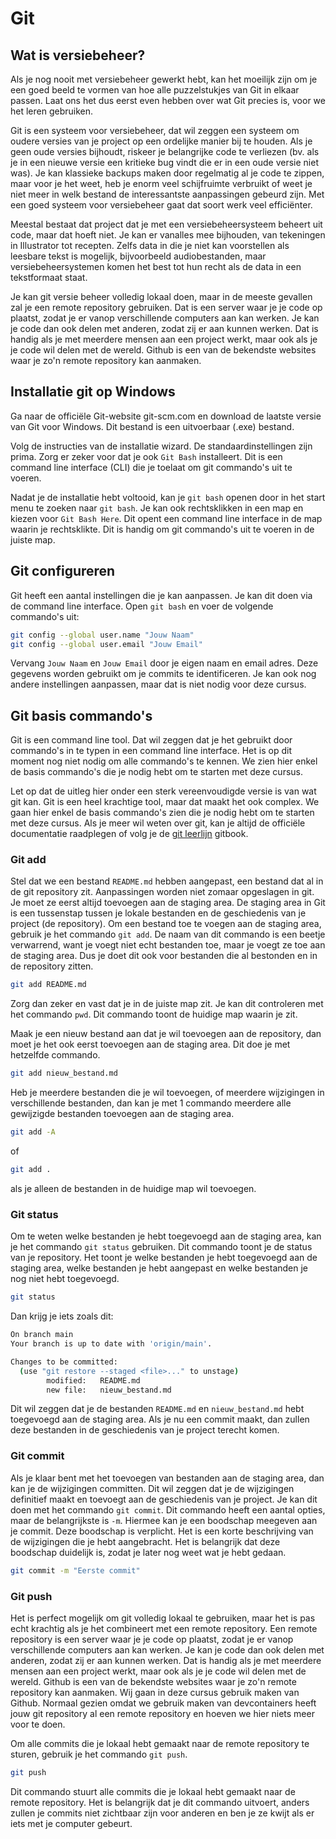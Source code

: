 # Git

## Wat is versiebeheer?

Als je nog nooit met versiebeheer gewerkt hebt, kan het moeilijk zijn om je een goed beeld te vormen van hoe alle puzzelstukjes van Git in elkaar passen. Laat ons het dus eerst even hebben over wat Git precies is, voor we het leren gebruiken.

Git is een systeem voor versiebeheer, dat wil zeggen een systeem om oudere versies van je project op een ordelijke manier bij te houden. Als je geen oude versies bijhoudt, riskeer je belangrijke code te verliezen (bv. als je in een nieuwe versie een kritieke bug vindt die er in een oude versie niet was). Je kan klassieke backups maken door regelmatig al je code te zippen, maar voor je het weet, heb je enorm veel schijfruimte verbruikt of weet je niet meer in welk bestand de interessantste aanpassingen gebeurd zijn. Met een goed systeem voor versiebeheer gaat dat soort werk veel efficiënter.

Meestal bestaat dat project dat je met een versiebeheersysteem beheert uit code, maar dat hoeft niet. Je kan er vanalles mee bijhouden, van tekeningen in Illustrator tot recepten. Zelfs data in die je niet kan voorstellen als leesbare tekst is mogelijk, bijvoorbeeld audiobestanden, maar versiebeheersystemen komen het best tot hun recht als de data in een tekstformaat staat.

Je kan git versie beheer volledig lokaal doen, maar in de meeste gevallen zal je een remote repository gebruiken. Dat is een server waar je je code op plaatst, zodat je er vanop verschillende computers aan kan werken. Je kan je code dan ook delen met anderen, zodat zij er aan kunnen werken. Dat is handig als je met meerdere mensen aan een project werkt, maar ook als je je code wil delen met de wereld. Github is een van de bekendste websites waar je zo'n remote repository kan aanmaken.

## Installatie git op Windows

Ga naar de officiële Git-website git-scm.com en download de laatste versie van Git voor Windows. Dit bestand is een uitvoerbaar (.exe) bestand.

Volg de instructies van de installatie wizard. De standaardinstellingen zijn prima. Zorg er zeker voor dat je ook `Git Bash` installeert. Dit is een command line interface (CLI) die je toelaat om git commando's uit te voeren.

Nadat je de installatie hebt voltooid, kan je `git bash` openen door in het start menu te zoeken naar `git bash`. Je kan ook rechtsklikken in een map en kiezen voor `Git Bash Here`. Dit opent een command line interface in de map waarin je rechtsklikte. Dit is handig om git commando's uit te voeren in de juiste map.

## Git configureren

Git heeft een aantal instellingen die je kan aanpassen. Je kan dit doen via de command line interface. Open `git bash` en voer de volgende commando's uit:

```bash
git config --global user.name "Jouw Naam"
git config --global user.email "Jouw Email"
```

Vervang `Jouw Naam` en `Jouw Email` door je eigen naam en email adres. Deze gegevens worden gebruikt om je commits te identificeren. Je kan ook nog andere instellingen aanpassen, maar dat is niet nodig voor deze cursus.

## Git basis commando's

Git is een command line tool. Dat wil zeggen dat je het gebruikt door commando's in te typen in een command line interface. Het is op dit moment nog niet nodig om alle commando's te kennen. We zien hier enkel de basis commando's die je nodig hebt om te starten met deze cursus.

Let op dat de uitleg hier onder een sterk vereenvoudigde versie is van wat git kan. Git is een heel krachtige tool, maar dat maakt het ook complex. We gaan hier enkel de basis commando's zien die je nodig hebt om te starten met deze cursus. Als je meer wil weten over git, kan je altijd de officiële documentatie raadplegen of volg je de [git leerlijn](https://apwt.gitbook.io/leerlijn-git/) gitbook.

### Git add

Stel dat we een bestand `README.md` hebben aangepast, een bestand dat al in de git repository zit. Aanpassingen worden niet zomaar opgeslagen in git. Je moet ze eerst altijd toevoegen aan de staging area. De staging area in Git is een tussenstap tussen je lokale bestanden en de geschiedenis van je project (de repository). Om een bestand toe te voegen aan de staging area, gebruik je het commando `git add`. De naam van dit commando is een beetje verwarrend, want je voegt niet echt bestanden toe, maar je voegt ze toe aan de staging area. Dus je doet dit ook voor bestanden die al bestonden en in de repository zitten.

```bash
git add README.md
```

Zorg dan zeker en vast dat je in de juiste map zit. Je kan dit controleren met het commando `pwd`. Dit commando toont de huidige map waarin je zit.

Maak je een nieuw bestand aan dat je wil toevoegen aan de repository, dan moet je het ook eerst toevoegen aan de staging area. Dit doe je met hetzelfde commando.

```bash
git add nieuw_bestand.md
```

Heb je meerdere bestanden die je wil toevoegen, of meerdere wijzigingen in verschillende bestanden, dan kan je met 1 commando meerdere alle gewijzigde bestanden toevoegen aan de staging area.

```bash
git add -A
```

of 

```bash
git add .
```

als je alleen de bestanden in de huidige map wil toevoegen.

### Git status

Om te weten welke bestanden je hebt toegevoegd aan de staging area, kan je het commando `git status` gebruiken. Dit commando toont je de status van je repository. Het toont je welke bestanden je hebt toegevoegd aan de staging area, welke bestanden je hebt aangepast en welke bestanden je nog niet hebt toegevoegd.

```bash
git status
```

Dan krijg je iets zoals dit:

```bash
On branch main
Your branch is up to date with 'origin/main'.

Changes to be committed:
  (use "git restore --staged <file>..." to unstage)
        modified:   README.md
        new file:   nieuw_bestand.md
```

Dit wil zeggen dat je de bestanden `README.md` en `nieuw_bestand.md` hebt toegevoegd aan de staging area. Als je nu een commit maakt, dan zullen deze bestanden in de geschiedenis van je project terecht komen.

### Git commit

Als je klaar bent met het toevoegen van bestanden aan de staging area, dan kan je de wijzigingen committen. Dit wil zeggen dat je de wijzigingen definitief maakt en toevoegt aan de geschiedenis van je project. Je kan dit doen met het commando `git commit`. Dit commando heeft een aantal opties, maar de belangrijkste is `-m`. Hiermee kan je een boodschap meegeven aan je commit. Deze boodschap is verplicht. Het is een korte beschrijving van de wijzigingen die je hebt aangebracht. Het is belangrijk dat deze boodschap duidelijk is, zodat je later nog weet wat je hebt gedaan.

```bash
git commit -m "Eerste commit"
```

### Git push

Het is perfect mogelijk om git volledig lokaal te gebruiken, maar het is pas echt krachtig als je het combineert met een remote repository. Een remote repository is een server waar je je code op plaatst, zodat je er vanop verschillende computers aan kan werken. Je kan je code dan ook delen met anderen, zodat zij er aan kunnen werken. Dat is handig als je met meerdere mensen aan een project werkt, maar ook als je je code wil delen met de wereld. Github is een van de bekendste websites waar je zo'n remote repository kan aanmaken. Wij gaan in deze cursus gebruik maken van Github. Normaal gezien omdat we gebruik maken van devcontainers heeft jouw git repository al een remote repository en hoeven we hier niets meer voor te doen.

Om alle commits die je lokaal hebt gemaakt naar de remote repository te sturen, gebruik je het commando `git push`. 

```bash
git push
```

Dit commando stuurt alle commits die je lokaal hebt gemaakt naar de remote repository. Het is belangrijk dat je dit commando uitvoert, anders zullen je commits niet zichtbaar zijn voor anderen en ben je ze kwijt als er iets met je computer gebeurt.

